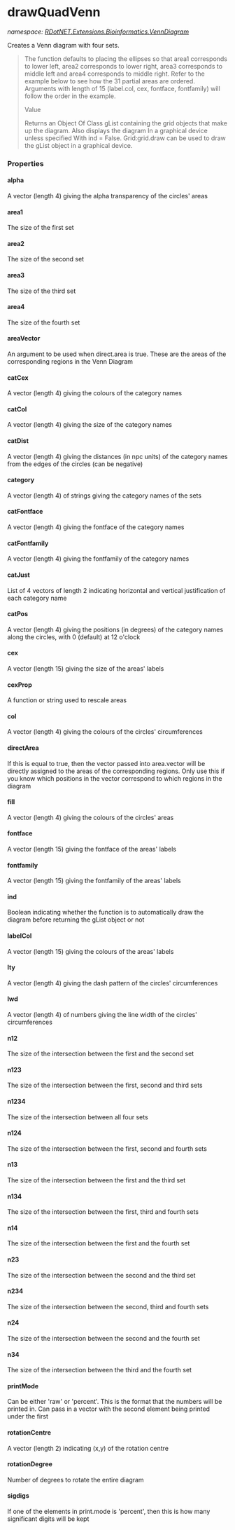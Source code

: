 ﻿# drawQuadVenn
_namespace: [RDotNET.Extensions.Bioinformatics.VennDiagram](./index.md)_

Creates a Venn diagram with four sets.

> 
>  The function defaults to placing the ellipses so that area1 corresponds to lower left,
>  area2 corresponds to lower right, area3 corresponds to middle left and area4 corresponds
>  to middle right. Refer to the example below to see how the 31 partial areas are ordered.
>  Arguments with length of 15 (label.col, cex, fontface, fontfamily) will follow the order
>  in the example.
> 
>  Value
> 
>  Returns an Object Of Class gList containing the grid objects that make up the diagram.
>  Also displays the diagram In a graphical device unless specified With ind = False.
>  Grid:grid.draw can be used to draw the gList object in a graphical device.
>  



### Properties

#### alpha
A vector (length 4) giving the alpha transparency of the circles' areas
#### area1
The size of the first set
#### area2
The size of the second set
#### area3
The size of the third set
#### area4
The size of the fourth set
#### areaVector
An argument to be used when direct.area is true. These are the areas of the corresponding
 regions in the Venn Diagram
#### catCex
A vector (length 4) giving the colours of the category names
#### catCol
A vector (length 4) giving the size of the category names
#### catDist
A vector (length 4) giving the distances (in npc units) of the category names from the edges
 of the circles (can be negative)
#### category
A vector (length 4) of strings giving the category names of the sets
#### catFontface
A vector (length 4) giving the fontface of the category names
#### catFontfamily
A vector (length 4) giving the fontfamily of the category names
#### catJust
List of 4 vectors of length 2 indicating horizontal and vertical justification of each category name
#### catPos
A vector (length 4) giving the positions (in degrees) of the category names along the circles,
 with 0 (default) at 12 o'clock
#### cex
A vector (length 15) giving the size of the areas' labels
#### cexProp
A function or string used to rescale areas
#### col
A vector (length 4) giving the colours of the circles' circumferences
#### directArea
If this is equal to true, then the vector passed into area.vector will be directly assigned
 to the areas of the corresponding regions. Only use this if you know which positions in the
 vector correspond to which regions in the diagram
#### fill
A vector (length 4) giving the colours of the circles' areas
#### fontface
A vector (length 15) giving the fontface of the areas' labels
#### fontfamily
A vector (length 15) giving the fontfamily of the areas' labels
#### ind
Boolean indicating whether the function is to automatically draw the diagram before returning
 the gList object or not
#### labelCol
A vector (length 15) giving the colours of the areas' labels
#### lty
A vector (length 4) giving the dash pattern of the circles' circumferences
#### lwd
A vector (length 4) of numbers giving the line width of the circles' circumferences
#### n12
The size of the intersection between the first and the second set
#### n123
The size of the intersection between the first, second and third sets
#### n1234
The size of the intersection between all four sets
#### n124
The size of the intersection between the first, second and fourth sets
#### n13
The size of the intersection between the first and the third set
#### n134
The size of the intersection between the first, third and fourth sets
#### n14
The size of the intersection between the first and the fourth set
#### n23
The size of the intersection between the second and the third set
#### n234
The size of the intersection between the second, third and fourth sets
#### n24
The size of the intersection between the second and the fourth set
#### n34
The size of the intersection between the third and the fourth set
#### printMode
Can be either 'raw' or 'percent'. This is the format that the numbers will be printed in.
 Can pass in a vector with the second element being printed under the first
#### rotationCentre
A vector (length 2) indicating (x,y) of the rotation centre
#### rotationDegree
Number of degrees to rotate the entire diagram
#### sigdigs
If one of the elements in print.mode is 'percent', then this is how many significant digits will be kept
